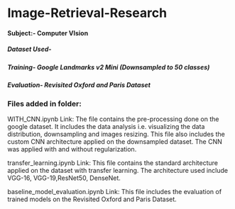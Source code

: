 # Image-Retrieval-Research

#### Subject:- Computer VIsion

##### Dataset Used-
##### Training- Google Landmarks v2 Mini (Downsampled to 50 classes)
##### Evaluation- Revisited Oxford and Paris Dataset


### Files added in folder:

WITH_CNN.ipynb
Link: 
The file contains the pre-processing done on the google dataset. It includes the data analysis i.e. visualizing the data distribution, downsampling and images resizing. This file also includes the custom CNN architecture applied on the downsampled dataset. The CNN was applied with and without regularization.

transfer_learning.ipynb
Link:
This file contains the standard architecture applied on the dataset with transfer learning. The architecture used include VGG-16, VGG-19,ResNet50, DenseNet.

baseline_model_evaluation.ipynb
Link:
This file includes the evaluation of trained models on the Revisited Oxford and Paris Dataset.

